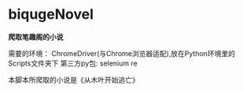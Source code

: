 # biqugeNovel
__爬取笔趣阁的小说__  


需要的环境：
ChromeDriver(与Chrome浏览器适配),放在Python环境里的Scripts文件夹下
第三方py包:
selenium
re

本脚本所爬取的小说是《从木叶开始逃亡》
